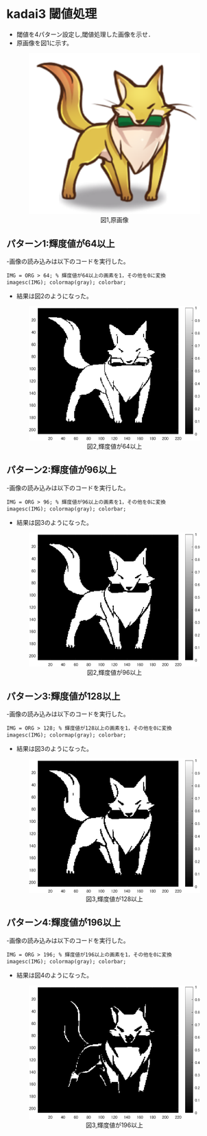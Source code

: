# kadai3 閾値処理
- 閾値を4パターン設定し,閾値処理した画像を示せ．
- 原画像を図1に示す。
  
<div align="center">
<img src="img/f_fox.png" width="400"><br>
図1,原画像
</div>

## パターン1:輝度値が64以上
-画像の読み込みは以下のコードを実行した。
```ｍ
IMG = ORG > 64; % 輝度値が64以上の画素を1，その他を0に変換
imagesc(IMG); colormap(gray); colorbar;
```
- 結果は図2のようになった。

<div align="center">
<img src="img/kadai3-1.png" width="400"><br>
図2,輝度値が64以上
</div>

## パターン2:輝度値が96以上
-画像の読み込みは以下のコードを実行した。
```ｍ
IMG = ORG > 96; % 輝度値が96以上の画素を1，その他を0に変換
imagesc(IMG); colormap(gray); colorbar;
```
- 結果は図3のようになった。

<div align="center">
<img src="img/kadai3-2.png" width="400"><br>
図2,輝度値が96以上
</div>

## パターン3:輝度値が128以上
-画像の読み込みは以下のコードを実行した。
```ｍ
IMG = ORG > 128; % 輝度値が128以上の画素を1，その他を0に変換
imagesc(IMG); colormap(gray); colorbar;
```
- 結果は図3のようになった。

<div align="center">
<img src="img/kadai3-3.png" width="400"><br>
図3,輝度値が128以上
</div>

## パターン4:輝度値が196以上
-画像の読み込みは以下のコードを実行した。
```ｍ
IMG = ORG > 196; % 輝度値が196以上の画素を1，その他を0に変換
imagesc(IMG); colormap(gray); colorbar;
```
- 結果は図4のようになった。

<div align="center">
<img src="img/kadai3-4.png" width="400"><br>
図3,輝度値が196以上
</div>